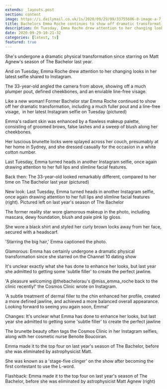 ```yaml
---
extends: _layouts.post
section: content
image: https://i.dailymail.co.uk/1s/2020/09/29/09/33755606-0-image-a-7_1601368526190.jpg 
title: Bachelors Emma Roche continues to show off dramatic transformation 
description: On Tuesday, Emma Roche drew attention to her changing looks in her latest selfie shared to Instagram. 
date: 2020-09-29-10-21-32 
categories: [latest, tv] 
featured: true 
--- 
```

She's undergone a dramatic physical transformation since starring on Matt Agnew's season of The Bachelor last year.

And on Tuesday, Emma Roche drew attention to her changing looks in her latest selfie shared to Instagram.

The 33-year-old angled the camera from above, showing off a much plumper pout, defined cheekbones, and an enviable line-free visage.

Like a new woman! Former Bachelor star Emma Roche continued to show off her dramatic transformation, including a much fuller pout and a line-free visage,  in her latest Instagram selfie on Tuesday (pictured) 

Emma's radiant skin was enhanced by a flawless makeup palette, consisting of groomed brows, false lashes and a sweep of blush along her cheekbones.

Her luscious brunette locks were splayed across her couch, presumably at her home in Sydney, and she dressed casually for the occasion in a white cotton number.

Last Tuesday, Emma turned heads in another Instagram selfie, once again drawing attention to her full lips and slimline facial features.    

Back then: The 33-year-old looked remarkably different, compared to her time on The Bachelor last year (pictured) 

New look: Last Tuesday, Emma turned heads in another Instagram selfie, once again drawing attention to her full lips and slimline facial features (right). Pictured left on last year's season of The Bachelor

The former reality star wore glamorous makeup in the photo, including mascara, dewy foundation, blush and pale pink lip gloss.  

She wore a black shirt and styled her curly brown locks away from her face, secured with a headscarf.

'Starring the big hair,' Emma captioned the photo. 

Glamorous: Emma has certainly undergone a dramatic physical transformation since she starred on the Channel 10 dating show

It's unclear exactly what she has done to enhance her looks, but last year she admitted to getting some 'subtle filler' to create the perfect jawline.

'A pleasure welcoming @thebachelorau's @miss_emma_roche back to the clinic recently!' the Cosmos Clinic wrote on Instagram.

'A subtle treatment of dermal filler to the chin enhanced her profile, created a more defined jawline, and achieved a more balanced overall appearance. Looking forward to seeing you again soon, Emma!'

Changes: It's unclear what Emma has done to enhance her looks, but last year she admitted to getting some 'subtle filler' to create the perfect jawline

The brunette beauty often tags the Cosmos Clinic in her Instagram selfies, along with her cosmetic nurse Benoite Boucoiran. 

Emma made it to the top four on last year's season of The Bachelor, before she was eliminated by astrophysicist Matt.

She was known as a 'stage-five clinger' on the show after becoming the first contestant to use the L-word.

Flashback: Emma made it to the top four on last year's season of The Bachelor, before she was eliminated by astrophysicist Matt Agnew (right)


